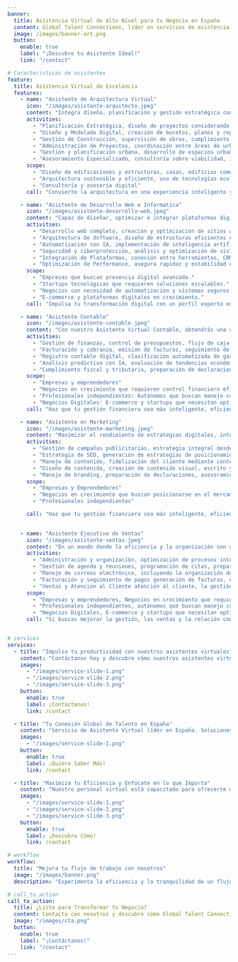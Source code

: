 ```yaml
---
banner:
  title: Asistencia Virtual de Alto Nivel para tu Negocio en España
  content: Global Talent Connections, líder en servicios de asistencia virtual en toda España. Ofrecemos soluciones personalizadas para maximizar la eficiencia y productividad de tu empresa. Equipo capacitado y dedicado para ayudarte a alcanzar tus objetivos de manera eficaz. Optimiza tus tareas diarias y enfócate en hacer crecer tu negocio
  image: /images/banner-art.png
  button:
    enable: true
    label: "¡Descubre tu Asistente Ideal!"
    link: "/contact"

# Caracteristicas de asistentes
feature:
  title: Asistencia Virtual de Excelencia
  features:
    - name: "Asistente de Arquitectura Virtual"
      icon: "/images/asistente-arquitecto.jpeg"
      content: "Integra diseño, planificación y gestión estratégica con herramientas digitales avanzadas, optimizando proyectos de construcción y urbanismo."
      activities:
        - "Planificación Estratégica, diseño de proyectos considerando aspectos estéticos, funcionales, técnicos y regulatorios."    
        - "Diseño y Modelado Digital, creación de bocetos, planos y representaciones virtuales para visualizar espacios antes de su construcción."
        - "Gestión de Construcción, supervisión de obras, cumplimiento de normativas de seguridad y dirección de equipos de trabajo."
        - "Administración de Proyectos, coordinación entre áreas de urbanismo, gestión y planificación, integrando herramientas digitales para mayor eficiencia."
        - "Gestión y planificación urbana, desarrollo de espacios urbanos adaptados a nuevas tendencias digitales."
        - "Asesoramiento Especializado, consultoría sobre viabilidad, impacto ambiental y selección de materiales sostenibles."          
      scope:
        - "Diseño de edificaciones y estructuras, casas, edificios comerciales, espacios públicos."
        - "Arquitectura sostenible y eficiente, uso de tecnologías ecológicas y materiales inteligentes. "
        - "Consultoría y asesoría digital"
      call: "Convierte la arquitectura en una experiencia inteligente y digital. Optimiza tus proyectos con un Arquitecto Virtual y alcanza un nuevo nivel en diseño y gestión. ¡Contáctanos!"

    - name: "Asistente de Desarrollo Web e Informatica"
      icon: "/images/asistente-desarrollo-web.jpeg"
      content: "Capaz de diseñar, optimizar e integrar plataformas digitales con inteligencia artificial para potenciar la productividad y seguridad tecnológica de tu empresa."
      activities:
        - "Desarrollo web completo, creación y optimización de sitios web y aplicaciones moviles dinámicas."
        - "Arquitectura de doftware, diseño de estructuras eficientes con bases de datos escalables."
        - "Automatización con IA, implementación de inteligencia artificial para mejorar procesos digitales."
        - "Seguridad y ciberprotección, análisis y optimización de sistemas para proteger información."
        - "Integración de Plataformas, conexión entre herramientas, CRM y sistemas internos."
        - "Optimización de Performance, asegura rapidez y estabilidad en aplicaciones web."
      scope:
        - "Empresas que buscan presencia digital avanzada."
        - "Startups tecnológicas que requieren soluciones escalables."
        - "Negocios con necesidad de automatización y sistemas seguros."
        - "E-commerce y plataformas digitales en crecimiento."
      call: "Impulsa tu transformación digital con un perfil experto en desarrollo e ingeniería. ¡Contrátalo y lleva tu negocio al siguiente nivel!"

    - name: "Asistente Contable"
      icon: "/images/asistente-contable.jpeg"
      content: "Con nuestro Asistente Virtual Contable, obtendrás una administración eficiente, organizada y respaldada por inteligencia artificial, reduciendo la carga operativa y optimizando los procesos."
      activities:
        - "Gestión de finanzas, control de presupuestos, flujo de caja y análisis de costos."
        - "Facturación y cobranza, emisión de facturas, seguimiento de pagos y organización contable."
        - "Registro contable digital, clasificación automatizada de gastos y documentos financieros."
        - "Análisis predictivo con IA, evaluación de tendencias económicas y proyecciones financieras."
        - "Cumplimiento fiscal y tributario, preparación de declaraciones, asesoramiento fiscal y normativo."
      scope:
        - "Empresas y emprendedores"
        - "Negocios en crecimiento que requieren control financiero eficiente."
        - "Profesionales independientes: Autónomos que buscan manejo contable ágil y seguro."
        - "Negocios Digitales: E-commerce y startups que necesitan optimización financiera automatizada."
      call: "Haz que tu gestión financiera sea más inteligente, eficiente y estratégica. Contrata un Asistente Virtual Contable y lleva tu negocio al siguiente nivel. ¡Contáctanos!"

    - name: "Asistente en Marketing"
      icon: "/images/asistente-marketing.jpeg"
      content: "Maximizar el rendimiento de estrategias digitales, integrando SEO, SEM y publicidad, creando contenido persuasivo para marcas que buscan generar conexion con la audiencia."
      activities:
        - "Gestión de campañas publicitarias, estrategia integral desde la planificación hasta la medición de campañas."
        - "Estrategia de SEO, generación de estrategias de posicionamiento"
        - "Manejo de contenido, fidelización del cliente mediante contenido atractivo"
        - "Diseño de contenido, creación de contenido visual, escrito y audiovisual"
        - "Manejo de branding, preparación de declaraciones, asesoramiento fiscal y normativo."
      scope:
        - "Empresas y Emprendedores" 
        - "Negocios en crecimiento que buscan posicionarse en el mercado"
        - "Profesionales independientes"

      call: "Haz que tu gestión financiera sea más inteligente, eficiente y estratégica. Contrata un Asistente Virtual Contable y lleva tu negocio al siguiente nivel. ¡Contáctanos!"

      
    - name: "Asistente Ejecutivo de Ventas"
      icon: "/images/asistente-ventas.jpeg"
      content: "En un mundo donde la eficiencia y la organización son clave, nuestro servicio combina lo mejor de la gestión administrativa con una estrategia efectiva de ventas y atención al cliente."
      activities:
        - "Administración y organización, optimización de procesos internos, gestión eficiente de recursos y implementación de sistemas que permitan alcanzar los objetivos empresariales."
        - "Gestión de agenda y reuniones, programación de citas, preparación de materiales y el seguimiento de acuerdos."
        - "Manejo de correos electrónico, incluyendo la organización de bandejas de entrada, la redacción de mensajes claros y concisos, y el seguimiento de comunicaciones importantes."
        - "Facturación y seguimiento de pagos generación de facturas, el seguimiento de pagos pendientes y la gestión de la contabilidad relacionada con las transacciones comerciales."
        - "Ventas y Atención al Cliente atención al cliente, la gestión de quejas y reclamos, y la elaboración de informes de ventas."
      scope:
        - "Empresas y emprendedores, Negocios en crecimiento que requieren control financiero eficiente."
        - "Profesionales independientes, autónomos que buscan manejo contable ágil y seguro."
        - "Negocios Digitales, E-commerce y startups que necesitan optimización financiera automatizada."
      call: "Si buscas mejorar la gestión, las ventas y la relación con tus clientes, este servicio es para ti. Contáctanos y descubre cómo podemos ayudarte a crecer."


# services
services:
  - title: "Impulsa tu productividad con nuestros asistentes virtuales"
    content: "Contáctanos hoy y descubre cómo nuestros asistentes virtuales pueden transformar tu negocio en uno más eficiente y exitoso. ¡No esperes más, comienza ya!"
    images:
      - "/images/service-slide-1.png"
      - "/images/service-slide-2.png"
      - "/images/service-slide-3.png"
    button:
      enable: true
      label: ¡Contáctanos!
      link: /contact

  - title: "Tu Conexión Global de Talento en España"
    content: "Servicio de Asistente Virtual líder en España. Soluciones a medida para mejorar la eficiencia y productividad de tu negocio. Nuestro equipo comprometido está listo para ayudarte a alcanzar tus metas."
    images:
      - "/images/service-slide-1.png"
    button:
      enable: true
      label: ¡Quiero Saber Más!
      link: /contact

  - title: "Maximiza tu Eficiencia y Enfócate en lo que Importa"
    content: "Nuestro personal virtual está capacitado para ofrecerte un servicio excepcional que te permitira liberar tu tiempo y aumentar tu productividad. Confía tus tareas diarias a nuestros expertos asistentes virtuales."
    images:
      - "/images/service-slide-1.png"
      - "/images/service-slide-2.png"
      - "/images/service-slide-3.png"
    button:
      enable: true
      label: ¡Descubre Cómo!
      link: /contact

# workflow
workflow:
  title: "Mejora tu flujo de trabajo con nosotros"
  image: "/images/banner.png"
  description: "Experimenta la eficiencia y la tranquilidad de un flujo de trabajo diseñado para maximizar tu productividad."

# call_to_action
call_to_action:
  title: ¿Listo para Transformar tu Negocio?
  content: Contacta con nosotros y descubre cómo Global Talent Connections puede ayudarte a alcanzar tus objetivos.
  image: "/images/cta.png"
  button:
    enable: true
    label: "¡Contáctanos!"
    link: "/contact"
---
```


